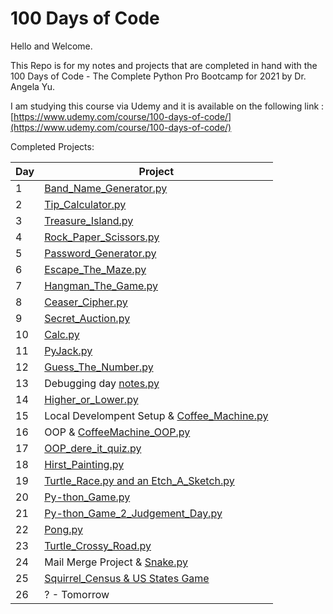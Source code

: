 # 100 Days of Code
 
Hello and Welcome. 

This Repo is for my notes and projects that are completed in hand with the 100 Days of Code - The Complete Python Pro Bootcamp for 2021 by Dr. Angela Yu.

I am studying this course via Udemy and it is available on the following link : [https://www.udemy.com/course/100-days-of-code/](https://www.udemy.com/course/100-days-of-code/)

Completed Projects:

| Day 	| Project                	|
|-----	|------------------------	|
| 1   	| [Band_Name_Generator.py](https://github.com/ha3ks/100-Days-of-Code/tree/main/Days/Day%201) |
| 2   	| [Tip_Calculator.py](https://github.com/ha3ks/100-Days-of-Code/tree/main/Days/Day%202) |
| 3   	| [Treasure_Island.py](https://github.com/ha3ks/100-Days-of-Code/tree/main/Days/Day%203) |
| 4    	| [Rock_Paper_Scissors.py](https://github.com/ha3ks/100-Days-of-Code/tree/main/Days/Day%204) |
| 5   	| [Password_Generator.py](https://github.com/ha3ks/100-Days-of-Code/tree/main/Days/Day%205) |
| 6   	| [Escape_The_Maze.py](https://github.com/ha3ks/100-Days-of-Code/tree/main/Days/Day%206) |
| 7   	| [Hangman_The_Game.py](https://github.com/ha3ks/100-Days-of-Code/tree/main/Days/Day%207) |
| 8   	| [Ceaser_Cipher.py](https://github.com/ha3ks/100-Days-of-Code/tree/main/Days/Day%208) |
| 9   	| [Secret_Auction.py](https://github.com/ha3ks/100-Days-of-Code/tree/main/Days/Day%209) | 
| 10   	| [Calc.py](https://github.com/ha3ks/100-Days-of-Code/tree/main/Days/Day%2010) | 
| 11   	| [PyJack.py](https://github.com/ha3ks/100-Days-of-Code/tree/main/Days/Day%2011) | 
| 12   	| [Guess_The_Number.py](https://github.com/ha3ks/100-Days-of-Code/tree/main/Days/Day%2012) | 
| 13   	| Debugging day [notes.py](https://github.com/ha3ks/100-Days-of-Code/tree/main/Days/Day%2013) | 
| 14   	| [Higher_or_Lower.py](https://github.com/ha3ks/100-Days-of-Code/tree/main/Days/Day%2014) | 
| 15   	| Local Develompent Setup & [Coffee_Machine.py](https://github.com/ha3ks/100-Days-of-Code/tree/main/Days/Day%2015) | 
| 16   	| OOP & [CoffeeMachine_OOP.py](https://github.com/ha3ks/100-Days-of-Code/tree/main/Days/Day%2016) | 
| 17   	| [OOP_dere_it_quiz.py](https://github.com/ha3ks/100-Days-of-Code/tree/main/Days/Day%2017) | 
| 18   	| [Hirst_Painting.py](https://github.com/ha3ks/100-Days-of-Code/tree/main/Days/Day%2018) | 
| 19   	| [Turtle_Race.py and an Etch_A_Sketch.py](https://github.com/ha3ks/100-Days-of-Code/tree/main/Days/Day%2019) | 
| 20   	| [Py-thon_Game.py](https://github.com/ha3ks/100-Days-of-Code/tree/main/Days/Day%2020) | 
| 21   	| [Py-thon_Game_2_Judgement_Day.py](https://github.com/ha3ks/100-Days-of-Code/tree/main/Days/Day%2021) | 
| 22   	| [Pong.py](https://github.com/ha3ks/100-Days-of-Code/tree/main/Days/Day%2022) | 
| 23   	| [Turtle_Crossy_Road.py](https://github.com/ha3ks/100-Days-of-Code/tree/main/Days/Day%2023) | 
| 24   	| Mail Merge Project & [Snake.py](https://github.com/ha3ks/100-Days-of-Code/tree/main/Days/Day%2024) | 
| 25   	| [Squirrel_Census & US States Game](https://github.com/ha3ks/100-Days-of-Code/tree/main/Days/Day%2025) | 
| 26   	| ? - Tomorrow | 